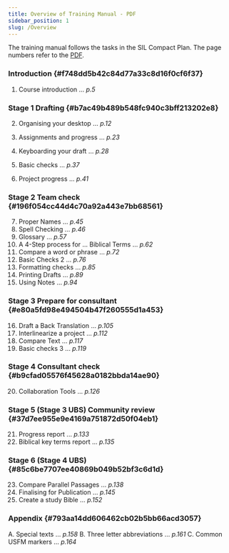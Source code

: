 ```yaml
---
title: Overview of Training Manual - PDF
sidebar_position: 1
slug: /Overview
---
```




The training manual follows the tasks in the SIL Compact Plan. The page numbers refer to the [PDF](https://manual.paratext.org/downloads/Ptx-man-en-9.5.pdf).


### Introduction {#f748dd5b42c84d77a33c8d16f0cf6f37}


 1. Course introduction ... _p.5_


### Stage 1 Drafting {#b7ac49b489b548fc940c3bff213202e8}


 2. Organising your desktop ... _p.12_


 3. Assignments and progress ... _p.23_
 4. Keyboarding your draft ... _p.28_
 5. Basic checks ... _p.37_
 6. Project progress ... _p.41_


### Stage 2 Team check {#196f054cc44d4c70a92a443e7bb68561}


 7. Proper Names ... _p.45_
 8. Spell Checking ... _p.46_
 9. Glossary ... _p.57_
 10. A 4-Step process for ... Biblical Terms ... _p.62_
 11. Compare a word or phrase ... _p.72_
 12. Basic Checks 2 ... _p.76_
 13. Formatting checks ... _p.85_
 14. Printing Drafts ... _p.89_
 15. Using Notes ... _p.94_


### Stage 3 Prepare for consultant {#e80a5fd98e494504b47f260555d1a453}


 16. Draft a Back Translation ... _p.105_
 17. Interlinearize a project ... _p.112_
 18. Compare Text ... _p.117_
 19. Basic checks 3 ... _p.119_


### Stage 4 Consultant check {#b9cfad05576f45628a0182bbda14ae90}


 20. Collaboration Tools ... _p.126_


### Stage 5 (Stage 3 UBS) Community review {#37d7ee955e9e4169a751872d50f04eb1}


 21. Progress report ... _p.133_
 22. Biblical key terms report ... _p.135_


### Stage 6 (Stage 4 UBS) {#85c6be7707ee40869b049b52bf3c6d1d}


 23. Compare Parallel Passages ... _p.138_
 24. Finalising for Publication ... _p.145_
 25. Create a study Bible ... _p.152_


### Appendix {#793aa14dd606462cb02b5bb66acd3057}


A. Special texts ... _p.158_
B. Three letter abbreviations ... _p.161_
C. Common USFM markers ... _p.164_

